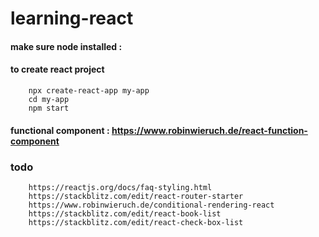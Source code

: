 # learning-react

#### make sure node installed :
#### to create react project

        npx create-react-app my-app
        cd my-app
        npm start


#### functional component : https://www.robinwieruch.de/react-function-component


### todo
        https://reactjs.org/docs/faq-styling.html
        https://stackblitz.com/edit/react-router-starter
        https://www.robinwieruch.de/conditional-rendering-react
        https://stackblitz.com/edit/react-book-list
        https://stackblitz.com/edit/react-check-box-list
